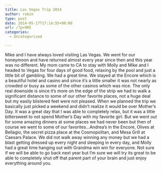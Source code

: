 ```yaml
---
title: Las Vegas Trip 2014
author: robin
type: post
date: 2014-05-17T17:14:55+00:00
url: /?p=985
categories:
  - Uncategorized

---
```

Mike and I have always loved visiting Las Vegas. We went for our honeymoon and have returned almost every year since then and this year was no different. My mom came to CA to stay with Molly and Mike and I headed to Vegas for four days of good food, relaxing by the pool and just a little bit of gambling. We had a great time. We stayed at the Encore which is a beautiful hotel and casino and since it&#8217;s a little smaller it was not nearly as crowded or busy as some of the other casinos which was nice. The only real downside is since it&#8217;s more on the edge of the strip we had to walk a significant distance to some of our other favorite places, not a huge deal but my easily blistered feet were not pleased. When we planned the trip we basically just picked a weekend and didn&#8217;t realize it would be over Mother&#8217;s Day. It was a great day that I was able to completely relax, but it was a little bittersweet to not spend Mother&#8217;s Day with my favorite girl. But we went out for some amazing dinners at some places we had never been but then of course we went to some of our favorites&#8230;Andrea&#8217;s in the Encore, Olives at Bellagio, the secret pizza place at the Cosmopolitan, and Mesa Grill at Caesars Palace. We did not walk away winning any money but we had a blast getting dressed up every night and sleeping in every day, and Molly had a great time hanging out with Grandma win win for everyone. Not sure if we will be able to go back next year but I&#8217;m sure we will try its great to be able to completely shut off that parent part of your brain and just enjoy everything around you.